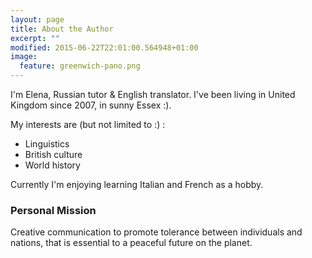```yaml
---
layout: page
title: About the Author
excerpt: ""
modified: 2015-06-22T22:01:00.564948+01:00
image:
  feature: greenwich-pano.png
---
```


I'm Elena, Russian tutor & English translator. I've been living in United Kingdom since 2007, in sunny Essex :).

My interests are (but not limited to :) :

* Linguistics
* British culture
* World history

Currently I'm enjoying learning Italian and French as a hobby.

### Personal Mission

Creative communication to promote tolerance between individuals and nations, that is essential to a peaceful future on the planet.
